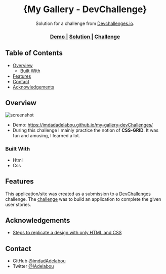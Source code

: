 <!-- Please update value in the {}  -->

<h1 align="center">{My Gallery - DevChallenge}</h1>

<div align="center">
   Solution for a challenge from  <a href="http://devchallenges.io" target="_blank">Devchallenges.io</a>.
</div>

<div align="center">
  <h3>
    <a href="https://imdadadelabou.github.io/my-gallery-devChallenges/}">
      Demo
    </a>
    <span> | </span>
    <a href="https://imdadadelabou.github.io/my-gallery-devChallenges/}">
      Solution
    </a>
    <span> | </span>
    <a href="https://devchallenges.io/challenges/gcbWLxG6wdennelX7b8I">
      Challenge
    </a>
  </h3>
</div>

<!-- TABLE OF CONTENTS -->

## Table of Contents

- [Overview](#overview)
  - [Built With](#built-with)
- [Features](#features)
- [Contact](#contact)
- [Acknowledgements](#acknowledgements)

<!-- OVERVIEW -->

## Overview

![screenshot](<img src="/screenshots/view.png"/>)

- Demo: https://imdadadelabou.github.io/my-gallery-devChallenges/
- During this challenge I mainly practice the notion of **CSS-GRID**. It was fun and amusing, I learned a lot.


### Built With

- Html
- Css


## Features

<!-- List the features of your application or follow the template. Don't share the figma file here :) -->

This application/site was created as a submission to a [DevChallenges](https://devchallenges.io/challenges) challenge. The [challenge](https://devchallenges.io/challenges/gcbWLxG6wdennelX7b8I) was to build an application to complete the given user stories.


## Acknowledgements

<!-- This section should list any articles or add-ons/plugins that helps you to complete the project. This is optional but it will help you in the future. For exmpale -->

- [Steps to replicate a design with only HTML and CSS](https://devchallenges-blogs.web.app/how-to-replicate-design/)


## Contact


- GitHub [@imdadAdelabou](https://{https://github.com/imdadAdelabou/})
- Twitter [@IAdelabou](https://twitter.com/IAdelabou})
